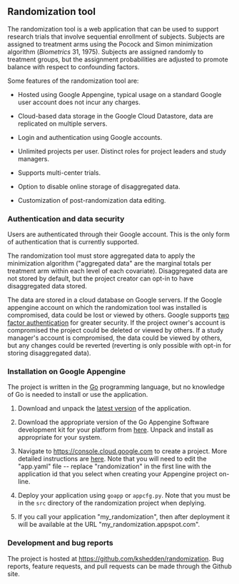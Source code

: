 ## Randomization tool

The randomization tool is a web application that can be used to
support research trials that involve sequential enrollment of
subjects.  Subjects are assigned to treatment arms using the Pocock
and Simon minimization algorithm (<em>Biometrics</em> 31, 1975).
Subjects are assigned randomly to treatment groups, but the assignment
probabilities are adjusted to promote balance with respect to
confounding factors.

Some features of the randomization tool are:

* Hosted using Google Appengine, typical usage on a standard Google
  user account does not incur any charges.

* Cloud-based data storage in the Google Cloud Datastore, data are
  replicated on multiple servers.

* Login and authentication using Google accounts.

* Unlimited projects per user.  Distinct roles for project leaders and
  study managers.

* Supports multi-center trials.

* Option to disable online storage of disaggregated data.

* Customization of post-randomization data editing.


### Authentication and data security

Users are authenticated through their Google account.  This is the
only form of authentication that is currently supported.

The randomization tool must store aggregated data to apply the
minimization algorithm ("aggregated data" are the marginal totals per
treatment arm within each level of each covariate).  Disaggregated
data are not stored by default, but the project creator can opt-in to
have disaggregated data stored.

The data are stored in a cloud database on Google servers.  If the
Google appengine account on which the randomization tool was installed
is compromised, data could be lost or viewed by others.  Google
supports [two factor
authentication](https://www.google.com/landing/2step/) for greater
security.  If the project owner's account is compromised the project
could be deleted or viewed by others.  If a study manager's account is
compromised, the data could be viewed by others, but any changes could
be reverted (reverting is only possible with opt-in for storing
disaggregated data).

### Installation on Google Appengine

The project is written in the [Go](golang.org) programming language,
but no knowledge of Go is needed to install or use the application.

1. Download and unpack the [latest
version](https://github.com/kshedden/randomization/archive/master.zip)
of the application.

2. Download the appropriate version of the Go Appengine Software
development kit for your platform from
[here](https://cloud.google.com/appengine/downloads#Google_App_Engine_SDK_for_Go).
Unpack and install as appropriate for your system.

3. Navigate to https://console.cloud.google.com to create a project.
More detailed instructions are
[here](https://cloud.google.com/appengine/docs/go/gettingstarted/uploading).
Note that you will need to edit the "app.yaml" file -- replace
"randomization" in the first line with the application id that you
select when creating your Appengine project on-line.

4. Deploy your application using `goapp` or `appcfg.py`.  Note that
you must be in the `src` directory of the randomization project when
deplying.

5. If you call your application "my_randomization", then after
deployment it will be available at the URL
"my_randomization.appspot.com".

### Development and bug reports

The project is hosted at https://github.com/kshedden/randomization.
Bug reports, feature requests, and pull requests can be made through
the Github site.